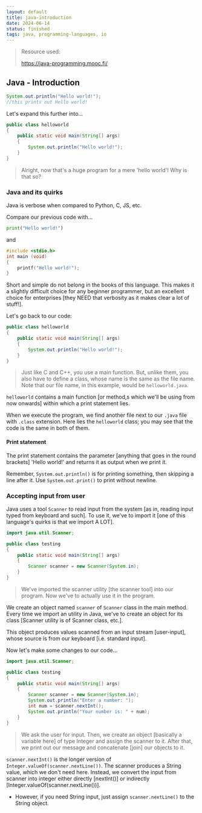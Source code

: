 ```yaml
---
layout: default
title: java-introduction
date: 2024-06-14
status: finished
tags: java, programming-languages, io
---
```


> Resource used:
>
> <https://java-programming.mooc.fi/>

## Java - Introduction

``` java
System.out.println("Hello world!");
//this prints out Hello world!
```

Let's expand this further into...

```java
public class helloworld
{
    public static void main(String[] args)
    {
        System.out.println("Hello world!");
    }
}
```

> Alright, now that's a huge program for a mere 'hello world'! Why is that so?

### Java and its quirks

Java is verbose when compared to Python, C, JS, etc.

Compare our previous code with...

```python
print("Hello world!")
```

and

```c
#include <stdio.h>
int main (void)
{
    printf("Hello world!");
}
```

Short and simple do not belong in the books of this language. This makes it a slightly difficult choice for any beginner programmer, but an excellent choice for enterprises [they NEED that verbosity as it makes clear a lot of stuff!].

Let's go back to our code:

```java
public class helloworld
{
    public static void main(String[] args)
    {
        System.out.println("Hello world!");
    }
}
```

> Just like C and C++, you use a main function. But, unlike them, you also have to define a class, whose name is the same as the file name. Note that our file name, in this example, would be ``helloworld.java``.

``helloworld`` contains a main function [or method,s which we'll be using from now onwards] within which a print statement lies.

When we execute the program, we find another file next to our ``.java`` file with ``.class`` extension. Here lies the ``helloworld`` class; you may see that the code is the same in both of them.

#### Print statement

The print statement contains the parameter [anything that goes in the round brackets] 'Hello world!' and returns it as output when we print it.

Remember, ``System.out.println()`` is for printing something, then skipping a line after it. Use ``System.out.print()`` to print without newline.

### Accepting input from user

Java uses a tool ``Scanner`` to read input from the system [as in, reading input typed from keyboard and such]. To use it, we've to import it [one of this language's quirks is that we import A LOT].

```java
import java.util.Scanner;

public class testing
{
    public static void main(String[] args)
    {
        Scanner scanner = new Scanner(System.in);
    }
}
```

> We've imported the scanner utility [the scanner tool] into our program. Now we've to actually use it in the program.

We create an object named ``scanner`` of ``Scanner`` class in the main method. Every time we import an utility in Java, we've to create an object for its class [Scanner utility is of Scanner class, etc.].

This object produces values scanned from an input stream [user-input], whose source is from our keyboard [i.e. standard input].

Now let's make some changes to our code...

```java
import java.util.Scanner;

public class testing
{
    public static void main(String[] args)
    {
        Scanner scanner = new Scanner(System.in);
        System.out.println("Enter a number: ");
        int num = scanner.nextInt();
        System.out.println("Your number is: " + num);
    }
}
```

> We ask the user for input. Then, we create an object [basically a variable here] of type Integer and assign the scanner to it. After that, we print out our message and concatenate [join] our objects to it.

``scanner.nextInt()`` is the longer version of ``Integer.valueOf(scanner.nextLine())``. The scanner produces a String value, which we don't need here. Instead, we convert the input from scanner into integer either directly [nextInt()] or indirectly [Integer.valueOf(scanner.nextLine())].

- However, if you need String input, just assign ``scanner.nextLine()`` to the String object.
